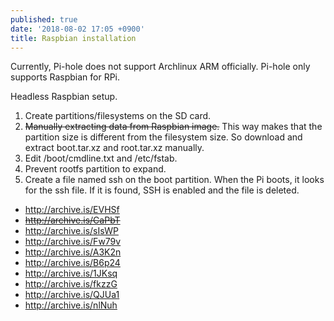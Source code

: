 ```yaml
---
published: true
date: '2018-08-02 17:05 +0900'
title: Raspbian installation
---
```

Currently, Pi-hole does not support Archlinux ARM officially. Pi-hole only supports Raspbian for RPi.

Headless Raspbian setup.
1. Create partitions/filesystems on the SD card.
2. ~~Manually extracting data from Raspbian image.~~ This way makes that the partition size is different from the filesystem size. So download and extract boot.tar.xz and root.tar.xz manually.
3. Edit /boot/cmdline.txt and /etc/fstab.
4. Prevent rootfs partition to expand.
5. Create a file named ssh on the boot partition. When the Pi boots, it looks for the ssh file. If it is found, SSH is enabled and the file is deleted.

- <http://archive.is/EVHSf>
- ~~<http://archive.is/CaPbT>~~
- <http://archive.is/sIsWP>
- <http://archive.is/Fw79v>
- <http://archive.is/A3K2n>
- <http://archive.is/B6p24>
- <http://archive.is/1JKsq>
- <http://archive.is/fkzzG>
- <http://archive.is/QJUa1>
- <http://archive.is/nlNuh>
